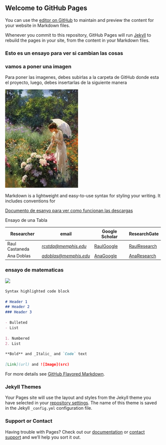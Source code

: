 ## Welcome to GitHub Pages

You can use the [editor on GitHub](https://github.com/sobandov/Ensayo/edit/gh-pages/index.md) to maintain and preview the content for your website in Markdown files.

Whenever you commit to this repository, GitHub Pages will run [Jekyll](https://jekyllrb.com/) to rebuild the pages in your site, from the content in your Markdown files.

### Esto es un ensayo para ver si cambian las cosas
### vamos a poner una imagen
Para poner las imagenes, debes subirlas a la carpeta de GitHub donde esta el proyecto, luego, debes insertarlas de la siguiente manera

![Imagen de ensayo para subir fotos](https://raw.githubusercontent.com/sobandov/Ensayo/gh-pages/7bad9cd5249a95bb2a1f562923108a92.jpg "un lindo paisaje")

Markdown is a lightweight and easy-to-use syntax for styling your writing. It includes conventions for

[Documento de esanyo para ver como funcionan las descargas](https://drive.google.com/file/d/11vbtW4roDZL7P7-M8bJua1cFuuXytqgJ/view?usp=sharing)

Ensayo de una Tabla


| Researcher  | email | Google Scholar | ResearchGate |
| ------------- | ------------- |-------------| -------------|
| Raul Castaneda | *rcstdq@memphis.edu* | [RaulGoogle](https://scholar.google.com/citations?user=RBtkL1oAAAAJ&hl=en) | [RaulResearch](https://www.researchgate.net/profile/Raul_Castaneda_Quintero)
| Ana Doblas| *adoblas@memphis.edu* | [AnaGoogle](https://scholar.google.es/citations?user=PvvDEMYAAAAJ&hl=en) | [AnaResearch](https://www.researchgate.net/profile/Ana_Doblas2) |

### ensayo de matematicas 

<img src="https://render.githubusercontent.com/render/math?math= M=\begin{bmatrix}
m_00&m_01&m_02&m_03\\m_10&m_11&m_12&m_13\\m_20&m_21&m_22&m_23\\m_30&m_31&m_32&m_33\end{bmatrix} ">


```markdown
Syntax highlighted code block

# Header 1
## Header 2
### Header 3

- Bulleted
- List

1. Numbered
2. List

**Bold** and _Italic_ and `Code` text

[Link](url) and ![Image](src)
```

For more details see [GitHub Flavored Markdown](https://guides.github.com/features/mastering-markdown/).

### Jekyll Themes

Your Pages site will use the layout and styles from the Jekyll theme you have selected in your [repository settings](https://github.com/sobandov/Ensayo/settings/pages). The name of this theme is saved in the Jekyll `_config.yml` configuration file.

### Support or Contact

Having trouble with Pages? Check out our [documentation](https://docs.github.com/categories/github-pages-basics/) or [contact support](https://support.github.com/contact) and we’ll help you sort it out.
